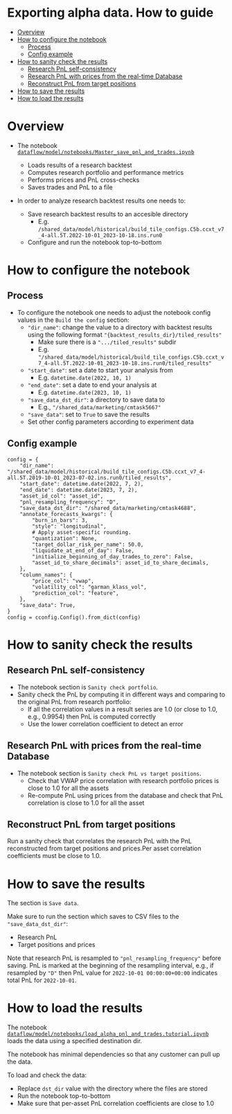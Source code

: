 # Exporting alpha data. How to guide

<!-- toc -->

- [Overview](#overview)
- [How to configure the notebook](#how-to-configure-the-notebook)
  * [Process](#process)
  * [Config example](#config-example)
- [How to sanity check the results](#how-to-sanity-check-the-results)
  * [Research PnL self-consistency](#research-pnl-self-consistency)
  * [Research PnL with prices from the real-time Database](#research-pnl-with-prices-from-the-real-time-database)
  * [Reconstruct PnL from target positions](#reconstruct-pnl-from-target-positions)
- [How to save the results](#how-to-save-the-results)
- [How to load the results](#how-to-load-the-results)

<!-- tocstop -->

# Overview

- The notebook
  [`dataflow/model/notebooks/Master_save_pnl_and_trades.ipynb`](https://github.com/cryptokaizen/cmamp/blob/master/dataflow/model/notebooks/Master_save_pnl_and_trades.ipynb)

  - Loads results of a research backtest
  - Computes research portfolio and performance metrics
  - Performs prices and PnL cross-checks
  - Saves trades and PnL to a file

- In order to analyze research backtest results one needs to:
  - Save research backtest results to an accesible directory
    - E.g.
      `/shared_data/model/historical/build_tile_configs.C5b.ccxt_v7_4-all.5T.2022-10-01_2023-10-18.ins.run0`
  - Configure and run the notebook top-to-bottom

# How to configure the notebook

## Process

- To configure the notebook one needs to adjust the notebook config values in
  the `Build the config` section:
  - `"dir_name"`: change the value to a directory with backtest results using
    the following format `"{backtest_results_dir}/tiled_results"`
    - Make sure there is a `".../tiled_results"` subdir
    - E.g.
      `"/shared_data/model/historical/build_tile_configs.C5b.ccxt_v7_4-all.5T.2022-10-01_2023-10-18.ins.run0/tiled_results"`
  - `"start_date"`: set a date to start your analysis from
    - E.g. `datetime.date(2022, 10, 1)`
  - `"end_date"`: set a date to end your analysis at
    - E.g. `datetime.date(2023, 10, 1)`
  - `"save_data_dst_dir"`: a directory to save data to
    - E.g., `"/shared_data/marketing/cmtask5667"`
  - `"save_data"`: set to `True` to save the results
  - Set other config parameters according to experiment data

## Config example

```
config = {
    "dir_name": "/shared_data/model/historical/build_tile_configs.C5b.ccxt_v7_4-all.5T.2019-10-01_2023-07-02.ins.run0/tiled_results",
    "start_date": datetime.date(2022, 7, 2),
    "end_date": datetime.date(2023, 7, 2),
    "asset_id_col": "asset_id",
    "pnl_resampling_frequency": "D",
    "save_data_dst_dir": "/shared_data/marketing/cmtask4688",
    "annotate_forecasts_kwargs": {
        "burn_in_bars": 3,
        "style": "longitudinal",
        # Apply asset-specific rounding.
        "quantization": None,
        "target_dollar_risk_per_name": 50.0,
        "liquidate_at_end_of_day": False,
        "initialize_beginning_of_day_trades_to_zero": False,
        "asset_id_to_share_decimals": asset_id_to_share_decimals,
    },
    "column_names": {
        "price_col": "vwap",
        "volatility_col": "garman_klass_vol",
        "prediction_col": "feature",
    },
    "save_data": True,
}
config = cconfig.Config().from_dict(config)
```

# How to sanity check the results

## Research PnL self-consistency

- The notebook section is `Sanity check portfolio`.
- Sanity check the PnL by computing it in different ways and comparing to the
  original PnL from research portfolio:
  - If all the correlation values in a result series are 1.0 (or close to 1.0,
    e.g., 0.9954) then PnL is computed correctly
  - Use the lower correlation coefficient to detect an error

## Research PnL with prices from the real-time Database

- The notebook section is `Sanity check PnL vs target positions`.
  - Check that VWAP price correlation with research portfolio prices is close to
    1.0 for all the assets
  - Re-compute PnL using prices from the database and check that PnL correlation
    is close to 1.0 for all the asset

## Reconstruct PnL from target positions

Run a sanity check that correlates the research PnL with the PnL reconstructed
from target positions and prices.Per asset correlation coefficients must be
close to 1.0.

# How to save the results

The section is `Save data`.

Make sure to run the section which saves to CSV files to the
`"save_data_dst_dir"`:

- Research PnL
- Target positions and prices

Note that research PnL is resampled to `"pnl_resampling_frequency"` before saving.
PnL is marked at the beginning of the resampling interval, e.g., if resampled
by `"D"` then PnL value for `2022-10-01 00:00:00+00:00` indicates total PnL for
`2022-10-01`.

# How to load the results

The notebook
[`dataflow/model/notebooks/load_alpha_pnl_and_trades.tutorial.ipynb`](`https://github.com/cryptokaizen/cmamp/tree/master/dataflow/model/notebooks/load_alpha_pnl_and_trades.tutorial.ipynb`)
loads the data using a specified destination dir.

The notebook has minimal dependencies so that any customer can pull up the data.

To load and check the data:

- Replace `dst_dir` value with the directory where the files are stored
- Run the notebook top-to-bottom
- Make sure that per-asset PnL correlation coefficients are close to 1.0
